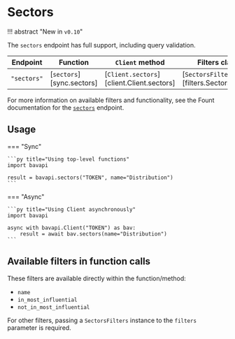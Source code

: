 # Sectors

!!! abstract "New in `v0.10`"

The `sectors` endpoint has full support, including query validation.

| Endpoint    | Function                  | `Client` method                           | Filters class                              |
| ----------- | ------------------------- | ----------------------------------------- | ------------------------------------------ |
| `"sectors"` | [`sectors`][sync.sectors] | [`Client.sectors`][client.Client.sectors] | [`SectorsFilters`][filters.SectorsFilters] |

For more information on available filters and functionality, see the Fount documentation for the [`sectors`](https://developer.wppbav.com/docs/2.x/core-resources/sectors) endpoint.

## Usage

=== "Sync"

    ```py title="Using top-level functions"
    import bavapi

    result = bavapi.sectors("TOKEN", name="Distribution")
    ```

=== "Async"

    ```py title="Using Client asynchronously"
    import bavapi

    async with bavapi.Client("TOKEN") as bav:
        result = await bav.sectors(name="Distribution")
    ```

## Available filters in function calls

These filters are available directly within the function/method:

- `name`
- `in_most_influential`
- `not_in_most_influential`

For other filters, passing a `SectorsFilters` instance to the `filters` parameter is required.
